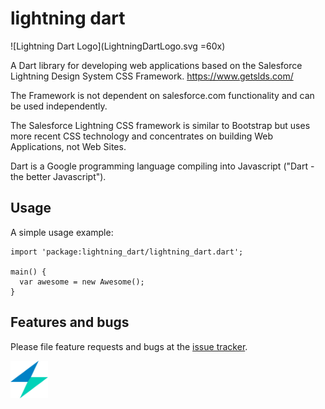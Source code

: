 # lightning dart

![Lightning Dart Logo](LightningDartLogo.svg =60x)

A Dart library for developing web applications based on the Salesforce Lightning Design System CSS Framework.
https://www.getslds.com/

The Framework is not dependent on salesforce.com functionality and can be used independently.

The Salesforce Lightning CSS framework is similar to Bootstrap but uses more recent CSS technology and concentrates on building Web Applications, not Web Sites. 

Dart is a Google programming language compiling into Javascript ("Dart - the better Javascript"). 

## Usage

A simple usage example:

    import 'package:lightning_dart/lightning_dart.dart';

    main() {
      var awesome = new Awesome();
    }

## Features and bugs

Please file feature requests and bugs at the [issue tracker][tracker].

[tracker]: https://github.com/accorto/lightning-dart/issues

<img src="LightningDartLogo.svg" width="60"/>
